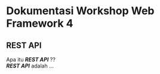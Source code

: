 # Dokumentasi Workshop Web Framework 4

## REST API
   Apa itu **_REST API_** ?? <br>
   **_REST API_** adalah ...
